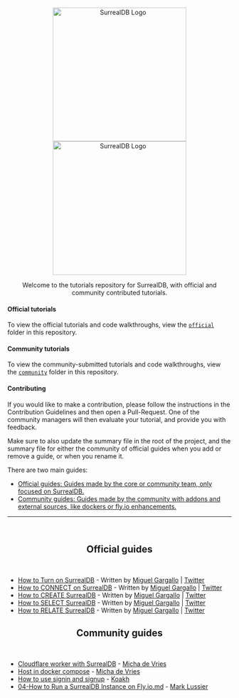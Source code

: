 <br>

<p align="center">
    <a href="https://github.com/surrealdb/tutorials#gh-dark-mode-only" target="_blank">
        <img width="300" src="img/white/logo.svg" alt="SurrealDB Logo">
    </a>
    <a href="https://github.com/surrealdb/tutorials#gh-light-mode-only" target="_blank">
        <img width="300" src="img/black/logo.svg" alt="SurrealDB Logo">
    </a>
</p>

<p align="center">Welcome to the tutorials repository for SurrealDB, with official and community contributed tutorials.</p>

#### Official tutorials

To view the official tutorials and code walkthroughs, view the [`official`](https://github.com/surrealdb/tutorials/tree/main/official) folder in this repository.

#### Community tutorials

To view the community-submitted tutorials and code walkthroughs, view the [`community`](https://github.com/surrealdb/tutorials/tree/main/community) folder in this repository.

#### Contributing

If you would like to make a contribution, please follow the instructions in the Contribution Guidelines and then open a Pull-Request. One of the community managers will then evaluate your tutorial, and provide you with feedback.

Make sure to also update the summary file in the root of the project, and the summary file for either the community of official guides when you add or remove a guide, or when you rename it.

There are two main guides:

- [Official guides: Guides made by the core or community team, only focused on SurrealDB.](/01-Official)
- [Community guides: Guides made by the community with addons and external sources, like dockers or fly.io enhancements.](/02-Community)

---

<br>

<h2 align="center">Official guides</h2>

<br>

 - [How to Turn on SurrealDB](02-official/01-How-to-turn-on-SurrealDB.md) - Written by [Miguel Gargallo](https://github.com/miguelgargallo) | [Twitter](https://twitter.com/miguelgargallo)
 - [How to CONNECT on SurrealDB](02-official/02-How-to-connect-into-SurrealDB) - Written by [Miguel Gargallo](https://github.com/miguelgargallo) | [Twitter](https://twitter.com/miguelgargallo)
 - [How to CREATE SurrealDB](02-official/03-How-to-create-on-SurrealDB.md) - Written by [Miguel Gargallo](https://github.com/miguelgargallo) | [Twitter](https://twitter.com/miguelgargallo)
 - [How to SELECT SurrealDB](02-official/04-How-to-select-on-SurrealDB.md) - Written by [Miguel Gargallo](https://github.com/miguelgargallo) | [Twitter](https://twitter.com/miguelgargallo)
 - [How to RELATE SurrealDB](02-official/05-How-to-relate-on-SurrealDB.md) - Written by [Miguel Gargallo](https://github.com/miguelgargallo) | [Twitter](https://twitter.com/miguelgargallo)


<h2 align="center">Community guides</h2>

<br>

 - [Cloudflare worker with SurrealDB](02-Community/01-Cloudflare-worker-with-SurrealDB.md) - [Micha de Vries](https://github.com/kearfy)
 - [Host in docker compose](02-Community/02-Host-in-docker-compose.md) - [Micha de Vries](https://github.com/kearfy)
 - [How to use signin and signup](02-Community/03-How-to-use-signin-and-signup.md) - [Koakh](https://github.com/koakh)
 - [04-How to Run a SurrealDB Instance on Fly.io.md](02-Community/04-How-to-Run-a-SurrealDB-Instance-on-Flyio.md) - [Mark Lussier](https://github.com/intabulas)

